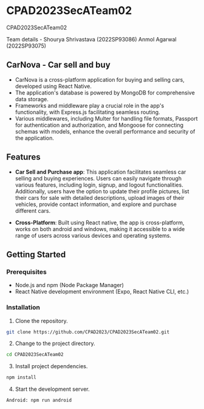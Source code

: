 # CPAD2023SecATeam02
CPAD2023SecATeam02

Team details - 
Shourya Shrivastava (2022SP93086)
Anmol Agarwal (2022SP93075)

## CarNova - Car sell and buy

- CarNova is a cross-platform application for buying and selling cars, developed using React Native.
- The application's database is powered by MongoDB for comprehensive data storage. 
-  Frameworks and middleware play a crucial role in the app's functionality, with Express.js facilitating seamless routing. 
- Various middlewares, including Multer for handling file formats, Passport for authentication and authorization, and Mongoose for connecting schemas with models, enhance the overall performance and security of the application.


## Features

- **Car Sell and Purchase app**: This application facilitates seamless car selling and buying experiences. Users can easily navigate through various features, including login, signup, and logout functionalities. Additionally, users have the option to update their profile pictures, list their cars for sale with detailed descriptions, upload images of their vehicles, provide contact information, and explore and purchase different cars.

- **Cross-Platform**: Built using React native, the app is cross-platform, works on both android and windows, making it accessible to a wide range of users across various devices and operating systems.

## Getting Started

### Prerequisites

- Node.js and npm (Node Package Manager)
- React Native development environment (Expo, React Native CLI, etc.)

### Installation

1. Clone the repository.

```bash
git clone https://github.com/CPAD2023/CPAD2023SecATeam02.git
```

2. Change to the project directory.

```bash
cd CPAD2023SecATeam02
```

3. Install project dependencies.

```bash
npm install
```

4. Start the development server.

```bash
Android: npm run android

```

